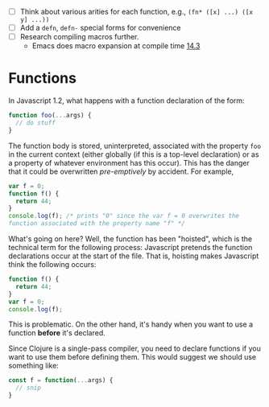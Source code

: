 - [ ] Think about various arities for each function, e.g.,
      `(fn* ([x] ...) ([x y] ...))`
- [ ] Add a `defn`, `defn-` special forms for convenience
- [ ] Research compiling macros further.
  - Emacs does macro expansion at compile time [14.3](https://www.gnu.org/software/emacs/manual/html_node/elisp/Compiling-Macros.html)

# Functions

In Javascript 1.2, what happens with a function declaration of the form:

```js
function foo(...args) {
  // do stuff
}
```

The function body is stored, uninterpreted, associated with the property
`foo` in the current context (either globally (if this is a top-level
declaration) or as a property of whatever environment has this occur).
This has the danger that it could be overwritten _pre-emptively_ by
accident. For example,

```js
var f = 0;
function f() {
  return 44;
}
console.log(f); /* prints "0" since the var f = 0 overwrites the
function associated with the property name "f" */
```

What's going on here? Well, the function has been "hoisted", which is
the technical term for the following process: Javascript pretends the
function declarations occur at the start of the file. That is, hoisting
makes Javascript think the following occurs:

```js
function f() {
  return 44;
}
var f = 0;
console.log(f);
```

This is problematic. On the other hand, it's handy when you want to use
a function **before** it's declared.

Since Clojure is a single-pass compiler, you need to declare functions
if you want to use them before defining them. This would suggest we
should use something like:

```js
const f = function(...args) {
  // snip
}
```


